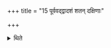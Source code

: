 +++
title = "15 पूर्ववद्द्वादशं शतन् दक्षिणाः"

+++

<details><summary>थिते</summary>

पूर्ववद्द्वादशं शतं दक्षिणाः १५
</details>
